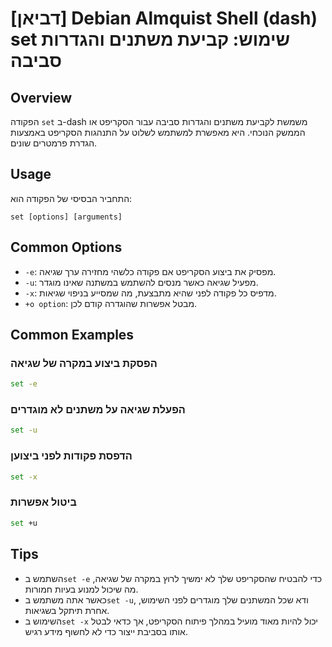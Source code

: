 # [דביאן] Debian Almquist Shell (dash) set שימוש: קביעת משתנים והגדרות סביבה

## Overview
הפקודה `set` ב-dash משמשת לקביעת משתנים והגדרות סביבה עבור הסקריפט או הממשק הנוכחי. היא מאפשרת למשתמש לשלוט על התנהגות הסקריפט באמצעות הגדרת פרמטרים שונים.

## Usage
התחביר הבסיסי של הפקודה הוא:

```
set [options] [arguments]
```

## Common Options
- `-e`: מפסיק את ביצוע הסקריפט אם פקודה כלשהי מחזירה ערך שגיאה.
- `-u`: מפעיל שגיאה כאשר מנסים להשתמש במשתנה שאינו מוגדר.
- `-x`: מדפיס כל פקודה לפני שהיא מתבצעת, מה שמסייע בניפוי שגיאות.
- `+o option`: מבטל אפשרות שהוגדרה קודם לכן.

## Common Examples

### הפסקת ביצוע במקרה של שגיאה
```sh
set -e
```

### הפעלת שגיאה על משתנים לא מוגדרים
```sh
set -u
```

### הדפסת פקודות לפני ביצוען
```sh
set -x
```

### ביטול אפשרות
```sh
set +u
```

## Tips
- השתמש ב`set -e` כדי להבטיח שהסקריפט שלך לא ימשיך לרוץ במקרה של שגיאה, מה שיכול למנוע בעיות חמורות.
- כאשר אתה משתמש ב`set -u`, ודא שכל המשתנים שלך מוגדרים לפני השימוש, אחרת תיתקל בשגיאות.
- השימוש ב`set -x` יכול להיות מאוד מועיל במהלך פיתוח הסקריפט, אך כדאי לבטל אותו בסביבת ייצור כדי לא לחשוף מידע רגיש.
